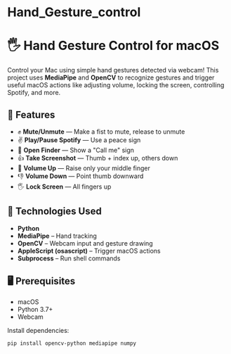 # Hand_Gesture_control

# 🖐️ Hand Gesture Control for macOS

Control your Mac using simple hand gestures detected via webcam! This project uses **MediaPipe** and **OpenCV** to recognize gestures and trigger useful macOS actions like adjusting volume, locking the screen, controlling Spotify, and more.

## 🚀 Features

- ✊ **Mute/Unmute** — Make a fist to mute, release to unmute
- ✌️ **Play/Pause Spotify** — Use a peace sign
- 🤙 **Open Finder** — Show a "Call me" sign
- 👍 **Take Screenshot** — Thumb + index up, others down
- 🖕 **Volume Up** — Raise only your middle finger
- 👎 **Volume Down** — Point thumb downward
- 🖐️ **Lock Screen** — All fingers up

## 🧠 Technologies Used

- **Python**
- **MediaPipe** – Hand tracking
- **OpenCV** – Webcam input and gesture drawing
- **AppleScript (osascript)** – Trigger macOS actions
- **Subprocess** – Run shell commands

## 🖥️ Prerequisites

- macOS
- Python 3.7+
- Webcam

Install dependencies:

```bash
pip install opencv-python mediapipe numpy
